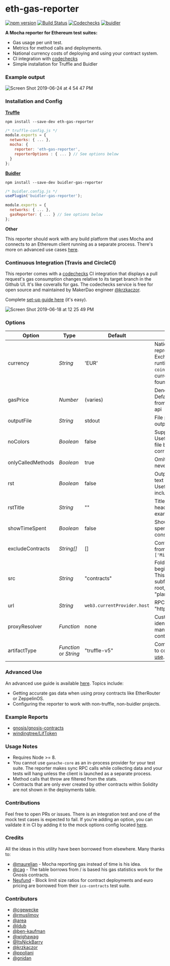 # eth-gas-reporter

[![npm version](https://badge.fury.io/js/eth-gas-reporter.svg)](https://badge.fury.io/js/eth-gas-reporter)
[![Build Status](https://travis-ci.org/cgewecke/eth-gas-reporter.svg?branch=master)](https://travis-ci.org/cgewecke/eth-gas-reporter)
[![Codechecks](https://raw.githubusercontent.com/codechecks/docs/master/images/badges/badge-default.svg?sanitize=true)](https://codechecks.io)
[![buidler](https://buidler.dev/buidler-plugin-badge.svg?1)](https://github.com/cgewecke/buidler-gas-reporter)

**A Mocha reporter for Ethereum test suites:**

- Gas usage per unit test.
- Metrics for method calls and deployments.
- National currency costs of deploying and using your contract system.
- CI integration with [codechecks](http://codechecks.io)
- Simple installation for Truffle and Buidler

### Example output

![Screen Shot 2019-06-24 at 4 54 47 PM](https://user-images.githubusercontent.com/7332026/60059336-fa502180-96a0-11e9-92b8-3dd436a9b2f1.png)

### Installation and Config

**[Truffle](https://www.trufflesuite.com/docs)**

```
npm install --save-dev eth-gas-reporter
```

```javascript
/* truffle-config.js */
module.exports = {
  networks: { ... },
  mocha: {
    reporter: 'eth-gas-reporter',
    reporterOptions : { ... } // See options below
  }
};
```

**[Buidler](https://buidler.dev)**

```
npm install --save-dev buidler-gas-reporter
```

```javascript
/* buidler.config.js */
usePlugin('buidler-gas-reporter');

module.exports = {
  networks: { ... },
  gasReporter: { ... } // See options below
};
```

**Other**

This reporter should work with any build platform that uses Mocha and
connects to an Ethereum client running as a separate process. There's more on advanced use cases
[here](https://github.com/cgewecke/eth-gas-reporter/blob/master/docs/advanced.md).

### Continuous Integration (Travis and CircleCI)

This reporter comes with a [codechecks](http://codechecks.io) CI integration that
displays a pull request's gas consumption changes relative to its target branch in the Github UI.
It's like coveralls for gas. The codechecks service is free for open source and maintained by MakerDao engineer [@krzkaczor](https://github.com/krzkaczor).

Complete [set-up guide here](https://github.com/cgewecke/eth-gas-reporter/blob/master/docs/codechecks.md) (it's easy).

![Screen Shot 2019-06-18 at 12 25 49 PM](https://user-images.githubusercontent.com/7332026/59713894-47298900-91c5-11e9-8083-233572787cfa.png)

### Options

| Option            | Type                   | Default                     | Description                                                                                                                                                                               |
| ----------------- | ---------------------- | --------------------------- | ----------------------------------------------------------------------------------------------------------------------------------------------------------------------------------------- |
| currency          | _String_               | 'EUR'                       | National currency to represent gas costs in. Exchange rates loaded at runtime from the `coinmarketcap` api. Available currency codes can be found [here](https://coinmarketcap.com/api/). |
| gasPrice          | _Number_               | (varies)                    | Denominated in `gwei`. Default is loaded at runtime from the `eth gas station` api                                                                                                        |
| outputFile        | _String_               | stdout                      | File path to write report output to                                                                                                                                                       |
| noColors          | _Boolean_              | false                       | Suppress report color. Useful if you are printing to file b/c terminal colorization corrupts the text.                                                                                    |
| onlyCalledMethods | _Boolean_              | true                        | Omit methods that are never called from report.                                                                                                                                           |
| rst               | _Boolean_              | false                       | Output with a reStructured text code-block directive. Useful if you want to include report in RTD                                                                                         |
| rstTitle          | _String_               | ""                          | Title for reStructured text header (See Travis for example output)                                                                                                                        |
| showTimeSpent     | _Boolean_              | false                       | Show the amount of time spent as well as the gas consumed                                                                                                                                 |
| excludeContracts  | _String[]_             | []                          | Contract names to exclude from report. Ex: `['Migrations']`                                                                                                                               |
| src               | _String_               | "contracts"                 | Folder in root directory to begin search for `.sol` files. This can also be a path to a subfolder relative to the root, e.g. "planets/annares/contracts"                                  |
| url               | _String_               | `web3.currentProvider.host` | RPC client url (ex: "http://localhost:8545")                                                                                                                                              |
| proxyResolver     | _Function_             | none                        | Custom method to resolve identity of methods managed by a proxy contract.                                                                                                                 |
| artifactType      | _Function_ or _String_ | "truffle-v5"                | Compilation artifact format to consume. (See [advanced use](https://github.com/cgewecke/eth-gas-reporter/blob/master/docs/advanced.md).)                                                  |

### Advanced Use

An advanced use guide is available [here](https://github.com/cgewecke/eth-gas-reporter/blob/master/docs/advanced.md). Topics include:

- Getting accurate gas data when using proxy contracts like EtherRouter or ZeppelinOS.
- Configuring the reporter to work with non-truffle, non-buidler projects.

### Example Reports

- [gnosis/gnosis-contracts](https://github.com/cgewecke/eth-gas-reporter/blob/master/docs/gnosis.md)
- [windingtree/LifToken](https://github.com/cgewecke/eth-gas-reporter/blob/master/docs/lifToken.md)

### Usage Notes

- Requires Node >= 8.
- You cannot use `ganache-core` as an in-process provider for your test suite. The reporter makes sync RPC calls
  while collecting data and your tests will hang unless the client is launched as a separate process.
- Method calls that throw are filtered from the stats.
- Contracts that are only ever created by other contracts within Solidity are not shown in the deployments table.

### Contributions

Feel free to open PRs or issues. There is an integration test and one of the mock test cases is expected to fail. If you're adding an option, you can vaildate it in CI by adding it to the mock options config located [here](https://github.com/cgewecke/eth-gas-reporter/blob/master/mock/config-template.js#L13-L19).

### Credits

All the ideas in this utility have been borrowed from elsewhere. Many thanks to:

- [@maurelian](https://github.com/maurelian) - Mocha reporting gas instead of time is his idea.
- [@cag](https://github.com/cag) - The table borrows from / is based his gas statistics work for the Gnosis contracts.
- [Neufund](https://github.com/Neufund/ico-contracts) - Block limit size ratios for contract deployments and euro pricing are borrowed from their `ico-contracts` test suite.

### Contributors

- [@cgewecke](https://github.com/cgewecke)
- [@rmuslimov](https://github.com/rmuslimov)
- [@area](https://github.com/area)
- [@ldub](https://github.com/ldub)
- [@ben-kaufman](https://github.com/ben-kaufman)
- [@wighawag](https://github.com/wighawag)
- [@ItsNickBarry](https://github.com/ItsNickBarry)
- [@krzkaczor](https://github.com/krzkaczor)
- [@ppoliani](https://github.com/@ppoliani)
- [@gnidan](https://github.com/gnidan)
